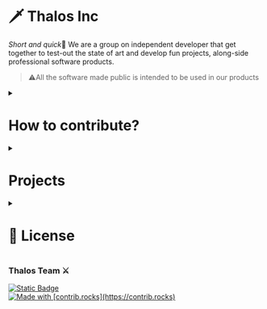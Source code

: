 # 🗡️ Thalos Inc

<object data="https://img.shields.io/badge/contact-us?style=social&logo=gmail&labelColor=red&color=grey&link=mailto%3Ainfo%40thalos.es">

*Short and quick*👋 We are a group on independent developer that get together to test-out the state of art and develop fun projects, along-side professional software products.

> ⚠️All the software made public is intended to be used in our products

<details>
  <summary><h1>How to contribute?</h1></summary>

Our workstyle follows the principles described [in this video](https://www.youtube.com/watch?v=WgV6M1LyfNY&t=301s) by `No Boilerplate`

1. **Github repo as ONLY source of truth**:
   After going though all productivity tools availables phases: Notion, JIRA, Obsidian...
   We came to the conclusion that tools only needed 2 characteristics to be productivity friendly:

   - Just enough tooling/indicators, not too much, not too few
   - Everything related to a project must be avaible in the same space
     Admin overhead and _JIRA syndrom_ was definetly killing our motivation, so just keep

2. **Only ONE repo per project**: Following the previous step, if all the information must be available in the same space, you should not considering splitting the repo into multiple.

**Internally**, we belive in `Internal OpenSource` as making all the content contribuitable for every member of the organization

## Example Repo

> ⚠️ Currently, example repo in in progress, refer to the [original repo at Boilerplate](https://github.com/0atman/noboilerplate)

Feel free to fork our [example repo](https://github.com/ThalosES/example-repo) to understand the basics of our workflows and how we want things done

</details>

<details>
  <summary><h1>Projects</h1></summary>

## Vinted-rs

A complete Vinted API-Wrapper in Rust 🦀

![Crates.io Total Downloads](https://img.shields.io/crates/d/vinted-rs?logo=rust&color=orange)

</details>

<details>
  <summary><h1>📄 License</h1></summary>

Currently, all the code and docs made public are available under the MIT License. Please review the license file inside each project for more details.

We look forward to your contributions and hope you find our projects valuable.

</details>

### Thalos Team ⚔️

<a href="mailto:correo@ejemplo.com">
<img alt="Static Badge" src="https://img.shields.io/badge/contact-us?style=social&logo=gmail">
</a>

<br>

<a href="https://github.com/ThalosES/vinted-rs/graphs/contributors">
  <img src="https://contrib.rocks/image?repo=ThalosES/vinted-rs" alt="Made with [contrib.rocks](https://contrib.rocks)"/>
</a>
